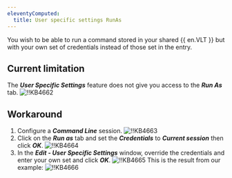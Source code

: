 ```yaml
---
eleventyComputed:
  title: User specific settings RunAs
---
```

You wish to be able to run a command stored in your shared {{ en.VLT }} but with your own set of credentials instead of those set in the entry.

## Current limitation

The ***User Specific Settings*** feature does not give you access to the ***Run As*** tab.
![!!KB4662](https://cdnweb.devolutions.net/docs/docs_en_kb_KB4662.png)

## Workaround

1. Configure a ***Command Line*** session.
![!!KB4663](https://cdnweb.devolutions.net/docs/docs_en_kb_KB4663.png)
1. Click on the ***Run as*** tab and set the ***Credentials*** to ***Current session*** then click ***OK***.
![!!KB4664](https://cdnweb.devolutions.net/docs/docs_en_kb_KB4664.png)
1. In the ***Edit - User Specific Settings*** window, override the credentials and enter your own set and click ***OK***.
![!!KB4665](https://cdnweb.devolutions.net/docs/docs_en_kb_KB4665.png)
This is the result from our example:
![!!KB4666](https://cdnweb.devolutions.net/docs/docs_en_kb_KB4666.png)
